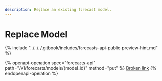 ```yaml
---
description: Replace an existing forecast model.
---
```


# Replace Model

{% include "../../../.gitbook/includes/forecasts-api-public-preview-hint.md" %}

{% openapi-operation spec="forecasts-api" path="/v1/forecasts/models/{model_id}" method="put" %}
[Broken link](broken-reference)
{% endopenapi-operation %}
